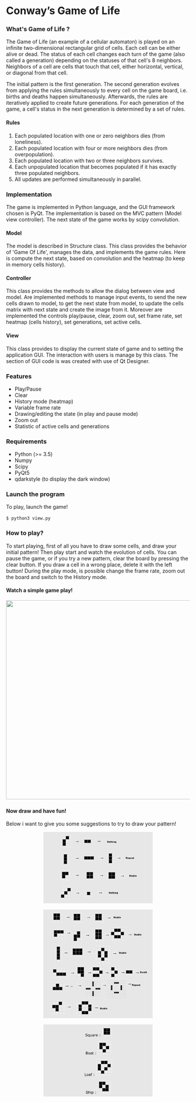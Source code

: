 # Conway’s Game of Life

### What's Game of Life ? 

The Game of Life (an example of a cellular automaton) is played on an infinite two-dimensional rectangular grid of cells. Each cell can be either alive or dead. The status of each cell changes each turn of the game (also called a generation) depending on the statuses of that cell's 8 neighbors. Neighbors of a cell are cells that touch that cell, either horizontal, vertical, or diagonal from that cell.

The initial pattern is the first generation. The second generation evolves from applying the rules simultaneously to every cell on the game board, i.e. births and deaths happen simultaneously. Afterwards, the rules are iteratively applied to create future generations. For each generation of the game, a cell's status in the next generation is determined by a set of rules.

#### Rules

1. Each populated location with one or zero neighbors dies (from loneliness).
2. Each populated location with four or more neighbors dies (from overpopulation).
3. Each populated location with two or three neighbors survives.
4. Each unpopulated location that becomes populated if it has exactly three populated neighbors.
5. All updates are performed simultaneously in parallel.

### Implementation

The game is implemented in Python language, and the GUI framework chosen is PyQt.
The implementation is based on the MVC pattern (Model view controller).
The next state of the game works by scipy convolution.

#### Model

The model is described in Structure class. 
This class provides the behavior of 'Game Of Life', manages the data, and implements the game rules.
Here is compute the next state, based on convolution and the heatmap (to keep in memory cells history).

#### Controller

This class provides the methods to allow the dialog between view and model.
Are implemented methods to manage input events, to send the new cells drawn to model,
to get the next state from model, to update the cells matrix with next state and create the image from it.
Moreover are implemented the controls play/pause, clear, zoom out, set frame rate, set heatmap (cells history), set generations, set active cells.

#### View

This class provides to display the current state of game and to setting the application GUI. The interaction with users is manage by this class.
The section of GUI code is was created with use of Qt Designer.

### Features
- Play/Pause
- Clear
- History mode (heatmap)
- Variable frame rate
- Drawing/editing the state (in play and pause mode)
- Zoom out
- Statistic of active cells and generations

### Requirements

- Python (>= 3.5)
- Numpy
- Scipy 
- PyQt5
- qdarkstyle (to display the dark window)

### Launch the program
To play, launch the game!

```
$ python3 view.py
```

### How to play?
To start playing, first of all you have to draw some cells, and draw your initial pattern!
Then play start and watch the evolution of cells.
You can pause the game, or if you try a new pattern, clear the board by pressing the clear button. If you draw a cell in a wrong place, delete it with the left button!
During the play mode, is possible change the frame rate, zoom out the board and switch to the History mode.

#### Watch a simple game play!
<p align="center">
  <img width="700" height="544" src="https://github.com/AlessandroMinervini/Conway-s-Game-of-Life/blob/master/images/gameplay2.gif">
</p>

#### Now draw and have fun!
Below i want to give you some suggestions to try to draw your pattern!

<p align="center">
  <img width="300" height="195" src="https://github.com/AlessandroMinervini/Conway-s-Game-of-Life/blob/master/images/example.png">
</p>
<p align="center">
  <img width="300" height="297" src="https://github.com/AlessandroMinervini/Conway-s-Game-of-Life/blob/master/images/example2.png">
</p>
<p align="center">
  <img width="300" height="197" src="https://github.com/AlessandroMinervini/Conway-s-Game-of-Life/blob/master/images/example3.png">
</p>

